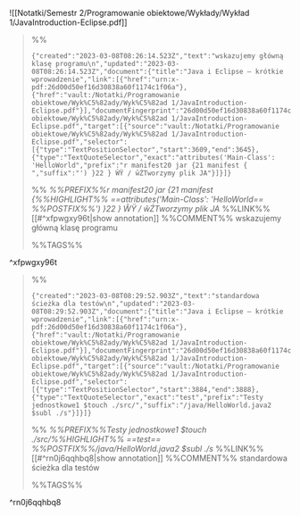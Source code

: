 ![[Notatki/Semestr 2/Programowanie obiektowe/Wykłady/Wykład 1/JavaIntroduction-Eclipse.pdf]]



>%%
>```annotation-json
>{"created":"2023-03-08T08:26:14.523Z","text":"wskazujemy główną klasę programu\n","updated":"2023-03-08T08:26:14.523Z","document":{"title":"Java i Eclipse – krótkie wprowadzenie","link":[{"href":"urn:x-pdf:26d00d50ef16d30838a60f1174c1f06a"},{"href":"vault:/Notatki/Programowanie obiektowe/Wyk%C5%82ady/Wyk%C5%82ad 1/JavaIntroduction-Eclipse.pdf"}],"documentFingerprint":"26d00d50ef16d30838a60f1174c1f06a"},"uri":"vault:/Notatki/Programowanie obiektowe/Wyk%C5%82ady/Wyk%C5%82ad 1/JavaIntroduction-Eclipse.pdf","target":[{"source":"vault:/Notatki/Programowanie obiektowe/Wyk%C5%82ady/Wyk%C5%82ad 1/JavaIntroduction-Eclipse.pdf","selector":[{"type":"TextPositionSelector","start":3609,"end":3645},{"type":"TextQuoteSelector","exact":"attributes('Main-Class': 'HelloWorld","prefix":"r manifest20 jar {21 manifest { ","suffix":"') }22 } ŴŸ / ŵŹTworzymy plik JA"}]}]}
>```
>%%
>*%%PREFIX%%r manifest20 jar {21 manifest {%%HIGHLIGHT%% ==attributes('Main-Class': 'HelloWorld== %%POSTFIX%%') }22 } ŴŸ / ŵŹTworzymy plik JA*
>%%LINK%%[[#^xfpwgxy96t|show annotation]]
>%%COMMENT%%
>wskazujemy główną klasę programu
>
>%%TAGS%%
>
^xfpwgxy96t


>%%
>```annotation-json
>{"created":"2023-03-08T08:29:52.903Z","text":"standardowa ścieżka dla testów\n","updated":"2023-03-08T08:29:52.903Z","document":{"title":"Java i Eclipse – krótkie wprowadzenie","link":[{"href":"urn:x-pdf:26d00d50ef16d30838a60f1174c1f06a"},{"href":"vault:/Notatki/Programowanie obiektowe/Wyk%C5%82ady/Wyk%C5%82ad 1/JavaIntroduction-Eclipse.pdf"}],"documentFingerprint":"26d00d50ef16d30838a60f1174c1f06a"},"uri":"vault:/Notatki/Programowanie obiektowe/Wyk%C5%82ady/Wyk%C5%82ad 1/JavaIntroduction-Eclipse.pdf","target":[{"source":"vault:/Notatki/Programowanie obiektowe/Wyk%C5%82ady/Wyk%C5%82ad 1/JavaIntroduction-Eclipse.pdf","selector":[{"type":"TextPositionSelector","start":3884,"end":3888},{"type":"TextQuoteSelector","exact":"test","prefix":"Testy jednostkowe1 $touch ./src/","suffix":"/java/HelloWorld.java2 $subl ./s"}]}]}
>```
>%%
>*%%PREFIX%%Testy jednostkowe1 $touch ./src/%%HIGHLIGHT%% ==test== %%POSTFIX%%/java/HelloWorld.java2 $subl ./s*
>%%LINK%%[[#^rn0j6qqhbq8|show annotation]]
>%%COMMENT%%
>standardowa ścieżka dla testów
>
>%%TAGS%%
>
^rn0j6qqhbq8
